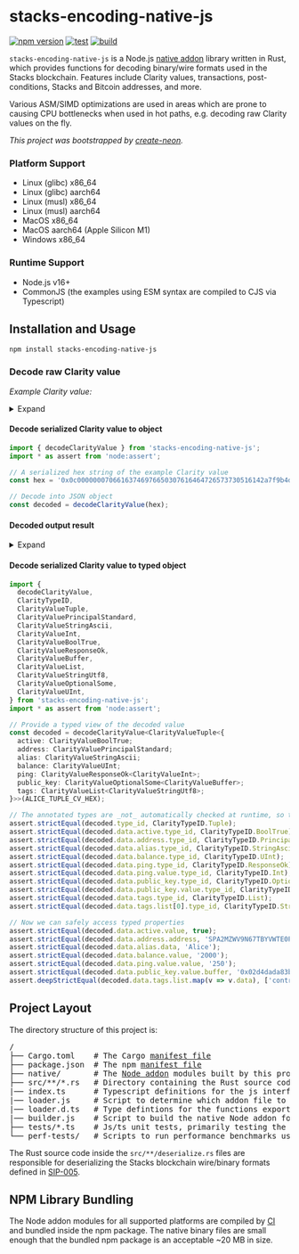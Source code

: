 # stacks-encoding-native-js

[![npm version](https://badge.fury.io/js/stacks-encoding-native-js.svg)](https://www.npmjs.com/package/stacks-encoding-native-js)
[![test](https://github.com/hirosystems/stacks-encoding-native-js/actions/workflows/test.yml/badge.svg)](https://github.com/hirosystems/stacks-encoding-native-js/actions/workflows/test.yml)
[![build](https://github.com/hirosystems/stacks-encoding-native-js/actions/workflows/build.yml/badge.svg)](https://github.com/hirosystems/stacks-encoding-native-js/actions/workflows/build.yml)

`stacks-encoding-native-js` is a Node.js [native addon](https://nodejs.org/api/addons.html) library written in Rust, which provides functions for decoding binary/wire formats used in the Stacks blockchain. Features include Clarity values, transactions, post-conditions, Stacks and Bitcoin addresses, and more. 

Various ASM/SIMD optimizations are used in areas which are prone to causing CPU bottlenecks when used in hot paths, e.g. decoding raw Clarity values on the fly.

_This project was bootstrapped by [create-neon](https://www.npmjs.com/package/create-neon)._

### Platform Support

* Linux (glibc) x86_64
* Linux (glibc) aarch64
* Linux (musl) x86_64
* Linux (musl) aarch64
* MacOS x86_64
* MacOS aarch64 (Apple Silicon M1)
* Windows x86_64

### Runtime Support
* Node.js v16+
* CommonJS (the examples using ESM syntax are compiled to CJS via Typescript)

## Installation and Usage

```shell
npm install stacks-encoding-native-js
```

### Decode raw Clarity value
_Example Clarity value:_
<details>
<summary>Expand</summary>

```clar
(tuple 
  (active true) 
  (address 'SPA2MZWV9N67TBYVWTE0PSSKMJ2F6YXW7CBE6YPW) 
  (alias "Alice") 
  (balance u2000) 
  (ping (ok 250)) 
  (public_key (some 0x02d4dada83bff981f0cb7ebafcfc6fc7cb5e078b9ee2302a93aae19fb90f872e58)) 
  (tags (list u"contributor" u"og \u{e2ad90}" u"clarity"))
)
```
</details>

#### Decode serialized Clarity value to object
```ts
import { decodeClarityValue } from 'stacks-encoding-native-js';
import * as assert from 'node:assert';

// A serialized hex string of the example Clarity value
const hex = '0x0c00000007066163746976650307616464726573730516142a7f9b4d4c7d2fdbe69c0b6733a484f37bbc3b05616c6961730d00000005416c6963650762616c616e636501000000000000000000000000000007d00470696e670700000000000000000000000000000000fa0a7075626c69635f6b65790a020000002102d4dada83bff981f0cb7ebafcfc6fc7cb5e078b9ee2302a93aae19fb90f872e5804746167730b000000030e0000000b636f6e7472696275746f720e000000066f6720e2ad900e00000007636c6172697479';

// Decode into JSON object
const decoded = decodeClarityValue(hex);
```

#### Decoded output result
<details>
<summary>Expand</summary>

```ts
// Result object
assert.deepStrictEqual(decoded, {
  repr: `(tuple (active true) (address 'SPA2MZWV9N67TBYVWTE0PSSKMJ2F6YXW7CBE6YPW) (alias "Alice") (balance u2000) (ping (ok 250)) (public_key (some 0x02d4dada83bff981f0cb7ebafcfc6fc7cb5e078b9ee2302a93aae19fb90f872e58)) (tags (list u"contributor" u"og \\u{e2ad90}" u"clarity")))`,
  hex: '0x0c00000007066163746976650307616464726573730516142a7f9b4d4c7d2fdbe69c0b6733a484f37bbc3b05616c6961730d00000005416c6963650762616c616e636501000000000000000000000000000007d00470696e670700000000000000000000000000000000fa0a7075626c69635f6b65790a020000002102d4dada83bff981f0cb7ebafcfc6fc7cb5e078b9ee2302a93aae19fb90f872e5804746167730b000000030e0000000b636f6e7472696275746f720e000000066f6720e2ad900e00000007636c6172697479',
  type_id: 12,
  data: {
    active: { repr: 'true', hex: '0x03', type_id: 3, value: true },
    address: {
      repr: "'SPA2MZWV9N67TBYVWTE0PSSKMJ2F6YXW7CBE6YPW",
      hex: '0x0516142a7f9b4d4c7d2fdbe69c0b6733a484f37bbc3b',
      type_id: 5,
      address_version: 22,
      address_hash_bytes: '0x142a7f9b4d4c7d2fdbe69c0b6733a484f37bbc3b',
      address: 'SPA2MZWV9N67TBYVWTE0PSSKMJ2F6YXW7CBE6YPW'
    },
    alias: {
      repr: '"Alice"',
      hex: '0x0d00000005416c696365',
      type_id: 13,
      data: 'Alice'
    },
    balance: {
      repr: 'u2000',
      hex: '0x01000000000000000000000000000007d0',
      type_id: 1,
      value: '2000'
    },
    ping: {
      repr: '(ok 250)',
      hex: '0x0700000000000000000000000000000000fa',
      type_id: 7,
      value: {
        repr: '250',
        hex: '0x00000000000000000000000000000000fa',
        type_id: 0,
        value: '250'
      }
    },
    public_key: {
      repr: '(some 0x02d4dada83bff981f0cb7ebafcfc6fc7cb5e078b9ee2302a93aae19fb90f872e58)',
      hex: '0x0a020000002102d4dada83bff981f0cb7ebafcfc6fc7cb5e078b9ee2302a93aae19fb90f872e58',
      type_id: 10,
      value: {
        repr: '0x02d4dada83bff981f0cb7ebafcfc6fc7cb5e078b9ee2302a93aae19fb90f872e58',
        hex: '0x020000002102d4dada83bff981f0cb7ebafcfc6fc7cb5e078b9ee2302a93aae19fb90f872e58',
        type_id: 2,
        buffer: '0x02d4dada83bff981f0cb7ebafcfc6fc7cb5e078b9ee2302a93aae19fb90f872e58'
      }
    },
    tags: {
      repr: '(list u"contributor" u"og \\u{e2ad90}" u"clarity")',
      hex: '0x0b000000030e0000000b636f6e7472696275746f720e000000066f6720e2ad900e00000007636c6172697479',
      type_id: 11,
      list: [
        {
          repr: 'u"contributor"',
          hex: '0x0e0000000b636f6e7472696275746f72',
          type_id: 14,
          data: 'contributor'
        },
        {
          repr: 'u"og \\u{e2ad90}"',
          hex: '0x0e000000066f6720e2ad90',
          type_id: 14,
          data: 'og ⭐'
        },
        {
          repr: 'u"clarity"',
          hex: '0x0e00000007636c6172697479',
          type_id: 14,
          data: 'clarity'
        }
      ]
    }
  }
});
```
</details>

#### Decode serialized Clarity value to typed object

```ts
import { 
  decodeClarityValue,
  ClarityTypeID,
  ClarityValueTuple,
  ClarityValuePrincipalStandard,
  ClarityValueStringAscii,
  ClarityValueInt,
  ClarityValueBoolTrue,
  ClarityValueResponseOk,
  ClarityValueBuffer,
  ClarityValueList,
  ClarityValueStringUtf8,
  ClarityValueOptionalSome,
  ClarityValueUInt,
} from 'stacks-encoding-native-js';
import * as assert from 'node:assert';

// Provide a typed view of the decoded value
const decoded = decodeClarityValue<ClarityValueTuple<{
  active: ClarityValueBoolTrue;
  address: ClarityValuePrincipalStandard;
  alias: ClarityValueStringAscii;
  balance: ClarityValueUInt;
  ping: ClarityValueResponseOk<ClarityValueInt>;
  public_key: ClarityValueOptionalSome<ClarityValueBuffer>;
  tags: ClarityValueList<ClarityValueStringUtf8>;
}>>(ALICE_TUPLE_CV_HEX);

// The annotated types are _not_ automatically checked at runtime, so type checks are needed for error handling
assert.strictEqual(decoded.type_id, ClarityTypeID.Tuple);
assert.strictEqual(decoded.data.active.type_id, ClarityTypeID.BoolTrue);
assert.strictEqual(decoded.data.address.type_id, ClarityTypeID.PrincipalStandard);
assert.strictEqual(decoded.data.alias.type_id, ClarityTypeID.StringAscii);
assert.strictEqual(decoded.data.balance.type_id, ClarityTypeID.UInt);
assert.strictEqual(decoded.data.ping.type_id, ClarityTypeID.ResponseOk);
assert.strictEqual(decoded.data.ping.value.type_id, ClarityTypeID.Int);
assert.strictEqual(decoded.data.public_key.type_id, ClarityTypeID.OptionalSome);
assert.strictEqual(decoded.data.public_key.value.type_id, ClarityTypeID.Buffer);
assert.strictEqual(decoded.data.tags.type_id, ClarityTypeID.List);
assert.strictEqual(decoded.data.tags.list[0].type_id, ClarityTypeID.StringUtf8);

// Now we can safely access typed properties
assert.strictEqual(decoded.data.active.value, true);
assert.strictEqual(decoded.data.address.address, 'SPA2MZWV9N67TBYVWTE0PSSKMJ2F6YXW7CBE6YPW');
assert.strictEqual(decoded.data.alias.data, 'Alice');
assert.strictEqual(decoded.data.balance.value, '2000');
assert.strictEqual(decoded.data.ping.value.value, '250');
assert.strictEqual(decoded.data.public_key.value.buffer, '0x02d4dada83bff981f0cb7ebafcfc6fc7cb5e078b9ee2302a93aae19fb90f872e58');
assert.deepStrictEqual(decoded.data.tags.list.map(v => v.data), ['contributor', 'og ⭐', 'clarity']);
```

## Project Layout

The directory structure of this project is:

<pre>
/
├── Cargo.toml    # The Cargo <a href="https://doc.rust-lang.org/cargo/reference/manifest.html">manifest file</a>
├── package.json  # The npm <a href="https://docs.npmjs.com/cli/v7/configuring-npm/package-json">manifest file</a>
├── native/       # The <a href="https://nodejs.org/api/addons.html">Node addon</a> modules built by this project, these are <a href="https://en.wikipedia.org/wiki/Library_(computing)#Shared_libraries">dynamically-linked shared objects</a>
├── src/**/*.rs   # Directory containing the Rust source code for the project
|── index.ts      # Typescript definitions for the js interface exposed by the Node addon
|── loader.js     # Script to determine which addon file to load based on the executing target platform
|── loader.d.ts   # Type defintions for the functions exported by the Node addon
|── builder.js    # Script to build the native Node addon for the executing host platform
├── tests/*.ts    # Js/ts unit tests, primarily testing the Neon (rust<->nodejs) interop layer
└── perf-tests/   # Scripts to run performance benchmarks used by commands in package.json
</pre>

The Rust source code inside the `src/**/deserialize.rs` files are responsible for deserializing the Stacks blockchain wire/binary formats defined in [SIP-005](https://github.com/stacksgov/sips/blob/main/sips/sip-005/sip-005-blocks-and-transactions.md). 

## NPM Library Bundling

The Node addon modules for all supported platforms are compiled by [CI](.github/workflows/build.yml) and bundled inside the npm package. The native binary files are small enough that the bundled npm package is an acceptable ~20 MB in size. 